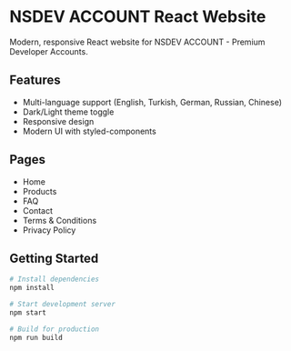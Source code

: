 # NSDEV ACCOUNT React Website

Modern, responsive React website for NSDEV ACCOUNT - Premium Developer Accounts.

## Features

- Multi-language support (English, Turkish, German, Russian, Chinese)
- Dark/Light theme toggle
- Responsive design
- Modern UI with styled-components

## Pages

- Home
- Products
- FAQ
- Contact
- Terms & Conditions
- Privacy Policy

## Getting Started

```bash
# Install dependencies
npm install

# Start development server
npm start

# Build for production
npm run build
```

